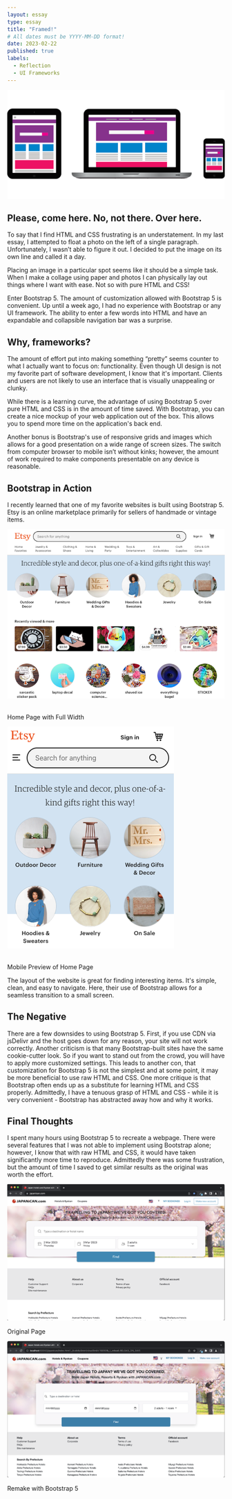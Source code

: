 ```yaml
---
layout: essay
type: essay
title: "Framed!"
# All dates must be YYYY-MM-DD format!
date: 2023-02-22
published: true
labels:
  - Reflection
  - UI Frameworks
---
```


<!-- UI Frameworks are not simple. In fact, they can be almost as complicated to learn as a new programming language. Given that, why bother to use something like Bootstrap 5? What does one get in return for the investment of time and frustration? Why not just use raw HTML and CSS? Are the software engineering benefits of UI frameworks?

For this assignment, create an engaging and informative essay about UI Frameworks. You might want to discuss some of the issues raised above, as well as your own personal experience with Bootstrap 5. Or perhaps you’ve also used another framework such as Semantic UI. In that case, it might be interesting to read your perspective on a comparison of the two.

This essay is tailor made to include an image of a web page built with a UI framework (or even a comparison of web pages built with and without a UI framework).

Feel free to go in another direction entirely, as long as you are discussing UI Frameworks, and as long as the result is interesting, informative, and insightful. Write for the world! -->

<div class="container" width="20%">
<img src="../essays/img/essay05/grid-design.png" class="img-fluid">
</div>

## Please, come here. No, not there. Over here.

To say that I find HTML and CSS frustrating is an understatement. In my last essay, I attempted to float a photo on the left of a single paragraph. Unfortunately, I wasn’t able to figure it out. I decided to put the image on its own line and called it a day.

Placing an image in a particular spot seems like it should be a simple task. When I make a collage using paper and photos I can physically lay out things where I want with ease. Not so with pure HTML and CSS! 

Enter Bootstrap 5. The amount of customization allowed with Bootstrap 5 is convenient. Up until a week ago, I had no experience with Bootstrap or any UI framework. The ability to enter a few words into HTML and have an expandable and collapsible navigation bar was a surprise.

## Why, frameworks?

The amount of effort put into making something “pretty” seems counter to what I actually want to focus on: functionality. Even though UI design is not my favorite part of software development, I know that it's important. Clients and users are not likely to use an interface that is visually unappealing or clunky.

While there is a learning curve, the advantage of using Bootstrap 5 over pure HTML and CSS is in the amount of time saved. With Bootstrap, you can create a nice mockup of your web application out of the box. This allows you to spend more time on the application's back end.

Another bonus is Bootstrap's use of responsive grids and images which allows for a good presentation on a wide range of screen sizes. The switch from computer browser to mobile isn’t without kinks; however, the amount of work required to make components presentable on any device is reasonable.



## Bootstrap in Action

I recently learned that one of my favorite websites is built using Bootstrap 5. Etsy is an online marketplace primarily for sellers of handmade or vintage items. 


<div class="container ">
  <div class="row justify-content-center text-center">
    <div class="col-lg-5 ">
      <img  class="img-fluid" src="../essays/img/essay05/etsy.png">
      <p><br>Home Page with Full Width</p>
    </div>
    <div class="col-lg-3">
      <img class="img-fluid" src="../essays/img/essay05/etsy-mobile.png">
      <p><br>Mobile Preview of Home Page</p></div>
  </div>
</div>

The layout of the website is great for finding interesting items. It's simple, clean, and easy to navigate. Here, their use of Bootstrap allows for a seamless transition to a small screen.

## The Negative
There are a few downsides to using Bootstrap 5. First, if you use CDN via jsDelivr and the host goes down for any reason, your site will not work correctly. Another criticism is that many Bootstrap-built sites have the same cookie-cutter look. So if you want to stand out from the crowd, you will have to apply more customized settings. This leads to another con, that customization for Bootstrap 5 is not the simplest and at some point, it may be more beneficial to use raw HTML and CSS. One more critique is that Bootstrap often ends up as a substitute for learning HTML and CSS properly. Admittedly, I have a tenuous grasp of HTML and CSS - while it is very convenient - Bootstrap has abstracted away how and why it works.

## Final Thoughts
I spent many hours using Bootstrap 5 to recreate a webpage. There were several features that I was not able to implement using Bootstrap alone; however, I know that with raw HTML and CSS, it would have taken significantly more time to reproduce. Admittedly there was some frustration, but the amount of time I saved to get similar results as the original was worth the effort.

<div class="container">
  <div class="row text-center">
    <div class="col-lg-6">
      <img  class="img-fluid" src="../essays/img/essay05/japanican-orig.png">
      <p>Original Page</p>
    </div>
    <div class="col-lg-6">
      <img class="img-fluid" src="../essays/img/essay05/japanican-remake.png">
      <p>Remake with Bootstrap 5</p></div>
    </div>
  </div>